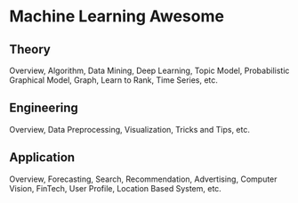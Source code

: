 # Machine Learning Awesome

## Theory

Overview, Algorithm, Data Mining, Deep Learning, Topic Model, Probabilistic Graphical Model, Graph, Learn to Rank, Time Series, etc.

## Engineering

Overview, Data Preprocessing, Visualization, Tricks and Tips, etc.

## Application

Overview, Forecasting, Search, Recommendation, Advertising, Computer Vision, FinTech, User Profile, Location Based System, etc.

